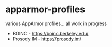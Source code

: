 # apparmor-profiles
various AppArmor profiles... all work in progress

* BOINC - https://boinc.berkeley.edu/
* Prosody IM - https://prosody.im/
